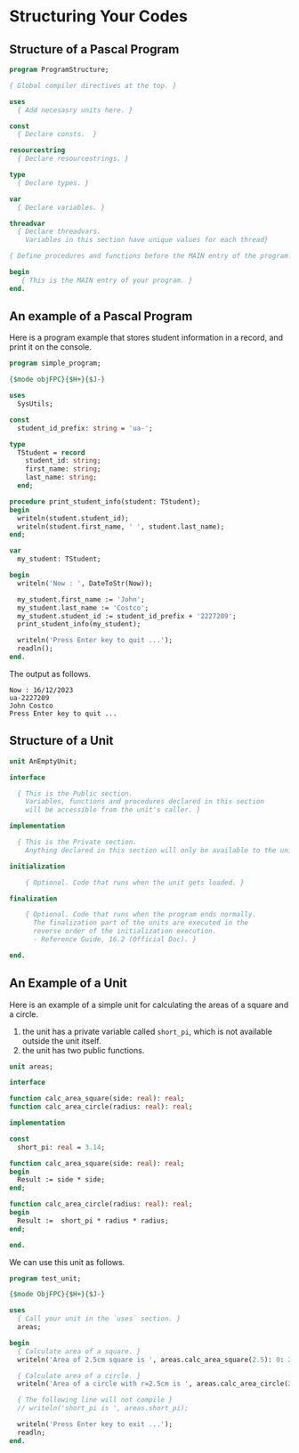 # Structuring Your Codes

## Structure of a Pascal Program

```pascal
program ProgramStructure;

{ Global compiler directives at the top. }

uses
  { Add necesasry units here. }

const
  { Declare consts.  }

resourcestring
  { Declare resourcestrings. }

type
  { Declare types. }

var
  { Declare variables. }

threadvar
  { Declare threadvars.
    Variables in this section have unique values for each thread} 

{ Define procedures and functions before the MAIN entry of the program. }

begin
   { This is the MAIN entry of your program. } 
end.             
```

## An example of a Pascal Program

Here is a program example that stores student information in a record, and print it on the console.

```pascal
program simple_program;

{$mode objFPC}{$H+}{$J-}

uses
  SysUtils;

const
  student_id_prefix: string = 'ua-';

type
  TStudent = record
    student_id: string;
    first_name: string;
    last_name: string;
  end;

procedure print_student_info(student: TStudent);
begin
  writeln(student.student_id);
  writeln(student.first_name, ' ', student.last_name);
end;

var
  my_student: TStudent;

begin
  writeln('Now : ', DateToStr(Now));

  my_student.first_name := 'John';
  my_student.last_name := 'Costco';
  my_student.student_id := student_id_prefix + '2227209';
  print_student_info(my_student);

  writeln('Press Enter key to quit ...');
  readln();
end.
```

The output as follows.

```text
Now : 16/12/2023
ua-2227209
John Costco
Press Enter key to quit ...
```

## Structure of a Unit

```pascal
unit AnEmptyUnit;

interface

  { This is the Public section. 
    Variables, functions and procedures declared in this section 
    will be accessible from the unit's caller. }

implementation

  { This is the Private section.
    Anything declared in this section will only be available to the unit. }

initialization

	{ Optional. Code that runs when the unit gets loaded. }

finalization

	{ Optional. Code that runs when the program ends normally.
      The finalization part of the units are executed in the 
      reverse order of the initialization execution. 
      - Reference Guide, 16.2 (Official Doc). }

end.
```

## An Example of a Unit

Here is an example of a simple unit for calculating the areas of a square and a circle.

1. the unit has a private variable called `short_pi`, which is not available outside the unit itself.
2. the unit has two public functions.

```pascal
unit areas;

interface

function calc_area_square(side: real): real;
function calc_area_circle(radius: real): real;

implementation

const
  short_pi: real = 3.14;

function calc_area_square(side: real): real;
begin
  Result := side * side;
end;

function calc_area_circle(radius: real): real;
begin
  Result :=  short_pi * radius * radius;
end;

end.
```

We can use this unit as follows.

```pascal
program test_unit;

{$mode ObjFPC}{$H+}{$J-}

uses
  { Call your unit in the `uses` section. }
  areas;

begin
  { Calculate area of a square. }
  writeln('Area of 2.5cm square is ', areas.calc_area_square(2.5): 0: 2, ' cm².');

  { Calculate area of a circle. }
  writeln('Area of a circle with r=2.5cm is ', areas.calc_area_circle(2.5): 0: 2, ' cm².');

  { The following line will not compile }
  // writeln('short_pi is ', areas.short_pi);

  writeln('Press Enter key to exit ...');
  readln;
end.
```